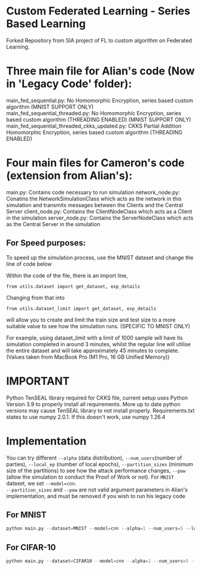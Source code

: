 # Custom Federated Learning - Series Based Learning
Forked Repository from SIA project of FL to custom algorithm on Federated Learning.

# Three main file for Alian's code (Now in 'Legacy Code' folder):

main_fed_sequential.py: No Homomorphic Encryption, series based custom algorithm (MNIST SUPPORT ONLY) <br> 
main_fed_sequential_threaded.py: No Homomorphic Encryption, series based custom algorithm (THREADING ENABLED) (MNIST SUPPORT ONLY) <br>
main_fed_sequential_threaded_ckks_updated.py: CKKS Partial Addition Homomorphic Encryption, series based custom algorithm (THREADING ENABLED) <br>

# Four main files for Cameron's code (extension from Alian's):

main.py: Contains code necessary to run simulation
network_node.py: Conatins the NetworkSimulationClass which acts as the network in this simulation and transmits messages between the Clients and the Central Server
client_node.py: Contains the ClientNodeClass which acts as a Client in the simulation
server_node.py: Contains the ServerNodeClass which acts as the Central Server in the simulation

## For Speed purposes:

To speed up the simulation process, use the MNIST dataset and change the line of code below

Within the code of the file, there is an import line, 
```
from utils.dataset import get_dataset, exp_details
```
Changing from that into
```
from utils.dataset_limit import get_dataset, exp_details
```
will allow you to create and limit the train size and test size to a more suitable value to see how the simulation runs. (SPECIFIC TO MNIST ONLY)

For example, using dataset_limit with a limit of 1000 sample will have its simulation completed in around 3 minutes, whilst the regular line will utilise the entire dataset and will take approximately 45 minutes to complete. (Values taken from MacBook Pro (M1 Pro, 16 GB Unified Memory))


# IMPORTANT

Python TenSEAL library required for CKKS file, current setup uses Python Version 3.9 to properly install all requirements. More up to date python versions may cause TenSEAL library to not install properly. Requirements.txt states to use numpy 2.0.1. If this doesn't work, use numpy 1.26.4


# Implementation

You can try different `--alpha` (data distribution), `--num_users`(number of parties), `--local_ep` (number of local epochs), `--partition_sizes` (minimum size of the partitions) to see how the attack performance changes, `--pow` (allow the simulation to conduct the Proof of Work or not). For `MNIST` dataset, we set `--model=cnn`.<br>
`--partition_sizes` and `--pow` are not valid argument parameters in Alian's implementation, and must be removed if you wish to run his legacy code

## For MNIST
```python
python main.py --dataset=MNIST --model=cnn --alpha=1 --num_users=5 --local_ep=5 --partition_size=3 --pow=True
```

## For CIFAR-10
```python
python main.py --dataset=CIFAR10 --model=cnn --alpha=1 --num_users=5 --local_ep=5 --partition_size=3 --pow=True
```
